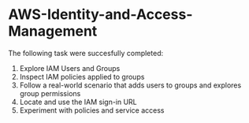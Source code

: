 # AWS-Identity-and-Access-Management

The following task were succesfully completed:

   1. Explore IAM Users and Groups
   2. Inspect IAM policies applied to groups
   3. Follow a real-world scenario that adds users to groups and explores group permissions
   4. Locate and use the IAM sign-in URL
   5. Experiment with policies and service access
